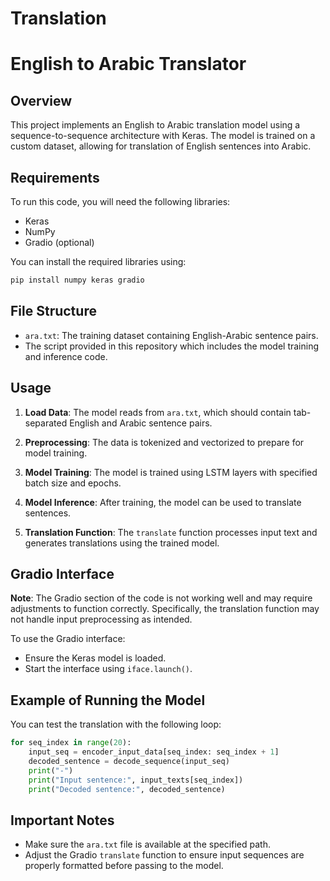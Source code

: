 # Translation
# English to Arabic Translator

## Overview
This project implements an English to Arabic translation model using a sequence-to-sequence architecture with Keras. The model is trained on a custom dataset, allowing for translation of English sentences into Arabic.

## Requirements
To run this code, you will need the following libraries:
- Keras
- NumPy
- Gradio (optional)

You can install the required libraries using:
```bash
pip install numpy keras gradio
```

## File Structure
- `ara.txt`: The training dataset containing English-Arabic sentence pairs.
- The script provided in this repository which includes the model training and inference code.

## Usage

1. **Load Data**: The model reads from `ara.txt`, which should contain tab-separated English and Arabic sentence pairs.

2. **Preprocessing**: The data is tokenized and vectorized to prepare for model training.

3. **Model Training**: The model is trained using LSTM layers with specified batch size and epochs.

4. **Model Inference**: After training, the model can be used to translate sentences.

5. **Translation Function**: The `translate` function processes input text and generates translations using the trained model.

## Gradio Interface
**Note**: The Gradio section of the code is not working well and may require adjustments to function correctly. Specifically, the translation function may not handle input preprocessing as intended.

To use the Gradio interface:
- Ensure the Keras model is loaded.
- Start the interface using `iface.launch()`.

## Example of Running the Model
You can test the translation with the following loop:
```python
for seq_index in range(20):
    input_seq = encoder_input_data[seq_index: seq_index + 1]
    decoded_sentence = decode_sequence(input_seq)
    print("-")
    print("Input sentence:", input_texts[seq_index])
    print("Decoded sentence:", decoded_sentence)
```

## Important Notes
- Make sure the `ara.txt` file is available at the specified path.
- Adjust the Gradio `translate` function to ensure input sequences are properly formatted before passing to the model.


